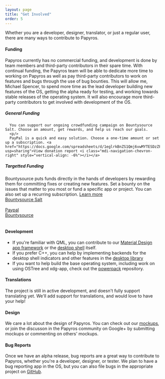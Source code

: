 ```yaml
---
layout: page
title: "Get Involved"
order: 5
---
```

Whether you are a developer, designer, translator, or just a regular user, there are many ways to contribute to Papyros.

#### Funding

Papyros currently has no commercial funding, and development is done by team members and third-party contributors in their spare time. With continual funding, the Papyros team will be able to dedicate more time to working on Papyros as well as pay third-party contributors to work on features and bugs through the use of bug bounties. This will allow me, Michael Spencer, to spend more time as the lead developer building new features of the OS, getting the alpha ready for testing, and working towards stable releases of the operating system. It will also encourage more third-party contributors to get involved with development of the OS.

<div class="row">
  <div class="col s12 m6 l6">
      <h5>General Funding</h5>

      You can support our ongoing crowdfunding campaign on Bountysource Salt. Choose an amount, get rewards, and help us reach our goals.
      <p/>
      PayPal is a quick and easy solution. Choose a one-time amount or set up a subscription. <a href="https://docs.google.com/spreadsheets/d/1eglrkBnZS1Qmj6vwMYTESDzZF5DJxwQB8I7GqnOFnX0/edit?usp=sharing">View donation report <i class="mdi-navigation-chevron-right" style="vertical-align: -6%"></i></a>
  </div>
  <div class="col s12 m6 l6">
      <h5>Targetted Funding</h5>
      Bountysource puts funds directly in the hands of developers by rewarding them for committing fixes or creating new features. Set a bounty on the issues that matter to you most or fund a specific app or project. You can also set up a recurring subscription. <a href="https://github.com/bountysource/frontend/wiki/Frequently-Asked-Questions">Learn more <i class="mdi-navigation-chevron-right" style="vertical-align: -6%"></i></a>
  </div>
</div>

<div class="row">
  <div class="col s12 m6 l6">
      <a class="waves-effect waves-light btn green lighten-1" href="https://salt.bountysource.com/teams/papyros">
          Bountysource Salt
      </a>
      <br/><br/>
      <a class="waves-effect waves-light btn blue lighten-1" href="https://www.paypal.com/cgi-bin/webscr?cmd=_s-xclick&hosted_button_id=SZ4BPY35QFP76">
          Paypal
      </a>
  </div>

  <div class="col s12 m6 l6">
      <a class="waves-effect waves-light btn green lighten-1" href="https://www.bountysource.com/teams/papyros">
          Bountysource
      </a>
  </div>
</div>

<br/>

#### Development

 * If you're familiar with QML, you can contribute to our
   [Material Design app framework](https://github.com/papyros/qml-material) or the
   [desktop shell](https://github.com/papyros/papyros-shell) itself.
 * If you prefer C++, you can help by implementing backends for the desktop shell indicators and
   other features in the [desktop library](https://github.com/papyros/qml-desktop)
 * If you want to help build the base operating system, including work on using OSTree and xdg-app,
   check out the [powerpack](https://github.com/papyros/powerpack) repository.

#### Translations

The project is still in active development, and doesn't fully support translating yet. We'll add
support for translations, and would love to have your help!

#### Design

We care a lot about the design of Papyros. You can check out our [mockups](https://github.com/papyros/mockups),
or join the discusson in the Papyros community on Google+ by submitting mockups or commenting on
others' mockups.

#### Bug Reports

Once we have an alpha release, bug reports are a great way to contribute to Papyros, whether you're
a developer, designer, or tester. We plan to have a bug reporting app in the OS, but you can also
file bugs in the appropriate project on [GitHub](https://github.com/papyros).
